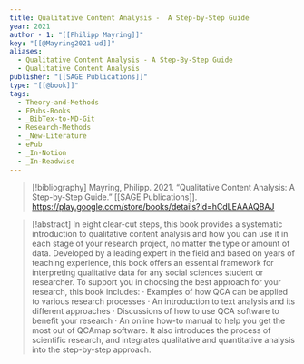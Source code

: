 ```yaml
---
title: Qualitative Content Analysis -  A Step-by-Step Guide
year: 2021
author - 1: "[[Philipp Mayring]]"
key: "[[@Mayring2021-ud]]"
aliases:
  - Qualitative Content Analysis - A Step-By-Step Guide
  - Qualitative Content Analysis
publisher: "[[SAGE Publications]]"
type: "[[@book]]"
tags:
  - Theory-and-Methods
  - EPubs-Books
  - _BibTex-to-MD-Git
  - Research-Methods
  - _New-Literature
  - ePub
  - _In-Notion
  - _In-Readwise
---
```


> [!bibliography]
> Mayring, Philipp. 2021. “Qualitative Content Analysis: A Step-by-Step Guide.” [[SAGE Publications]]. https://play.google.com/store/books/details?id=hCdLEAAAQBAJ

> [!abstract]
> In eight clear-cut steps, this book provides a systematic introduction to qualitative content analysis and how you can use it in each stage of your research project, no matter the type or amount of data. Developed by a leading expert in the field and based on years of teaching experience, this book offers an essential framework for interpreting qualitative data for any social sciences student or researcher. To support you in choosing the best approach for your research, this book includes: · Examples of how QCA can be applied to various research processes · An introduction to text analysis and its different approaches · Discussions of how to use QCA software to benefit your research · An online how-to manual to help you get the most out of QCAmap software. It also introduces the process of scientific research, and integrates qualitative and quantitative analysis into the step-by-step approach.
